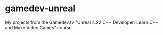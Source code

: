 # gamedev-unreal
My projects from the Gamedev.tv "Unreal 4.22 C++ Developer: Learn C++ and Make Video Games" course
